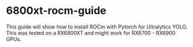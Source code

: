 # 6800xt-rocm-guide
This guide will show how to install ROCm with Pytorch for Ultralytics YOLO. This was tested on a RX6800XT and might work for RX6700 - RX6900 GPUs.
